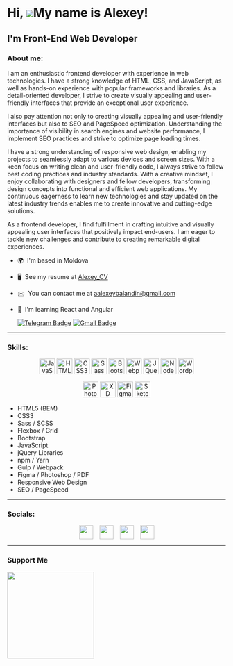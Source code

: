 # Hi, ![](https://user-images.githubusercontent.com/18350557/176309783-0785949b-9127-417c-8b55-ab5a4333674e.gif)My name is Alexey!

## I'm Front-End Web Developer

### About me:

I am an enthusiastic frontend developer with experience in web technologies. I have a strong knowledge of HTML, CSS, and JavaScript, as well as hands-on experience with popular frameworks and libraries. As a detail-oriented developer, I strive to create visually appealing and user-friendly interfaces that provide an exceptional user experience.

 I also pay attention not only to creating visually appealing and user-friendly interfaces but also to SEO and PageSpeed optimization. Understanding the importance of visibility in search engines and website performance, I implement SEO practices and strive to optimize page loading times.
 
 I have a strong understanding of responsive web design, enabling my projects to seamlessly adapt to various devices and screen sizes. With a keen focus on writing clean and user-friendly code, I always strive to follow best coding practices and industry standards. With a creative mindset, I enjoy collaborating with designers and fellow developers, transforming design concepts into functional and efficient web applications. My continuous eagerness to learn new technologies and stay updated on the latest industry trends enables me to create innovative and cutting-edge solutions.
 
  As a frontend developer, I find fulfillment in crafting intuitive and visually appealing user interfaces that positively impact end-users. I am eager to tackle new challenges and contribute to creating remarkable digital experiences.

* 🌍  I'm based in Moldova
* 🖥️  See my resume at [Alexey_CV](http://alexeybalandin.github.io/Alexey_CV/)
* ✉️  You can contact me at [aalexeybalandin@gmail.com](mailto:aalexeybalandin@gmail.com)
* 🧠  I'm learning React and Angular

  [![Telegram Badge](https://img.shields.io/badge/-Telegram-blue?style=flat&logo=Telegram&logoColor=white)](https://t.me/Alexey_Balandin) 
  [![Gmail Badge](https://img.shields.io/badge/-Gmail-red?style=flat&logo=Gmail&logoColor=white)](mailto:aalexeybalandin@gmail.com)
-----------

### Skills:


<p align="center">
<a href="https://developer.mozilla.org/en-US/docs/Web/JavaScript" target="_blank" rel="noreferrer"><img src="https://raw.githubusercontent.com/danielcranney/readme-generator/main/public/icons/skills/javascript-colored.svg" width="36" height="36" alt="JavaScript" /></a>
<a href="https://developer.mozilla.org/en-US/docs/Glossary/HTML5" target="_blank" rel="noreferrer"><img src="https://raw.githubusercontent.com/danielcranney/readme-generator/main/public/icons/skills/html5-colored.svg" width="36" height="36" alt="HTML5" /></a>
<a href="https://www.w3.org/TR/CSS/#css" target="_blank" rel="noreferrer"><img src="https://raw.githubusercontent.com/danielcranney/readme-generator/main/public/icons/skills/css3-colored.svg" width="36" height="36" alt="CSS3" /></a>
<a href="https://sass-lang.com/" target="_blank" rel="noreferrer"><img src="https://raw.githubusercontent.com/danielcranney/readme-generator/main/public/icons/skills/sass-colored.svg" width="36" height="36" alt="Sass" /></a>
<a href="https://getbootstrap.com/" target="_blank" rel="noreferrer"><img src="https://raw.githubusercontent.com/danielcranney/readme-generator/main/public/icons/skills/bootstrap-colored.svg" width="36" height="36" alt="Bootstrap" /></a>
<a href="https://webpack.js.org/" target="_blank" rel="noreferrer"><img src="https://raw.githubusercontent.com/danielcranney/readme-generator/main/public/icons/skills/webpack-colored.svg" width="36" height="36" alt="Webpack" /></a>
<a href="https://jquery.com/" target="_blank" rel="noreferrer"><img src="https://raw.githubusercontent.com/danielcranney/readme-generator/main/public/icons/skills/jquery-colored.svg" width="36" height="36" alt="JQuery" /></a>
<a href="https://nodejs.org/en/" target="_blank" rel="noreferrer"><img src="https://raw.githubusercontent.com/danielcranney/readme-generator/main/public/icons/skills/nodejs-colored.svg" width="36" height="36" alt="NodeJS" /></a>
 <a href="https://www.sketch.com/" target="_blank" rel="noreferrer"><img src="https://raw.githubusercontent.com/danielcranney/readme-generator/main/public/icons/skills/wordpress-colored.svg" width="36" height="36" alt="Wordpress" /></a>
</p>
<p align="center">
<a href="https://www.adobe.com/uk/products/photoshop.html" target="_blank" rel="noreferrer"><img src="https://raw.githubusercontent.com/danielcranney/readme-generator/main/public/icons/skills/photoshop-colored.svg" width="36" height="36" alt="Photoshop" /></a>
<a href="https://www.adobe.com/uk/products/xd.html" target="_blank" rel="noreferrer"><img src="https://raw.githubusercontent.com/danielcranney/readme-generator/main/public/icons/skills/xd-colored.svg" width="36" height="36" alt="XD" /></a>
<a href="https://www.figma.com/" target="_blank" rel="noreferrer"><img src="https://raw.githubusercontent.com/danielcranney/readme-generator/main/public/icons/skills/figma-colored.svg" width="36" height="36" alt="Figma" /></a>
<a href="https://www.sketch.com/" target="_blank" rel="noreferrer"><img src="https://raw.githubusercontent.com/danielcranney/readme-generator/main/public/icons/skills/sketch-colored.svg" width="36" height="36" alt="Sketch" /></a>
</p>

  <ul>
    <li>HTML5 (BEM)</li>
    <li>CSS3</li>
    <li>Sass / SCSS</li>
    <li>Flexbox / Grid</li>
    <li>Bootstrap</li>
    <li>JavaScript</li>
    <li>jQuery Libraries</li>
    <li>npm / Yarn</li>
    <li>Gulp / Webpack</li>
    <li>Figma / Photoshop / PDF</li>
    <li>Responsive Web Design</li>
    <li>SEO / PageSpeed</li>
  </ul>

--------------
### Socials:

<p style="display: flex; justify-content: center; gap: 15px;"> <a href="https://www.facebook.com/profile.php?id=100002187675028" target="_blank" rel="noreferrer"><img src="https://raw.githubusercontent.com/danielcranney/readme-generator/main/public/icons/socials/facebook.svg" width="32" height="32" /></a> <a href="https://www.github.com/AlexeyBalandin" target="_blank" rel="noreferrer"><img src="https://raw.githubusercontent.com/danielcranney/readme-generator/main/public/icons/socials/github.svg" width="32" height="32" /></a> <a href="http://www.instagram.com/balandinalexeyy/" target="_blank" rel="noreferrer"><img src="https://raw.githubusercontent.com/danielcranney/readme-generator/main/public/icons/socials/instagram.svg" width="32" height="32" /></a> <a href="https://www.linkedin.com/in/alexey-balandin-443929251/" target="_blank" rel="noreferrer"><img src="https://raw.githubusercontent.com/danielcranney/readme-generator/main/public/icons/socials/linkedin.svg" width="32" height="32" /></a></p>

-------------

### Support Me

<a href="https://www.buymeacoffee.com/b.alexey"><img src="https://cdn.buymeacoffee.com/buttons/v2/default-yellow.png" width="200" /></a>
